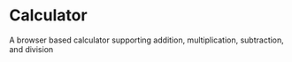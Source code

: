 # Calculator
A browser based calculator supporting addition, multiplication, subtraction, and division
